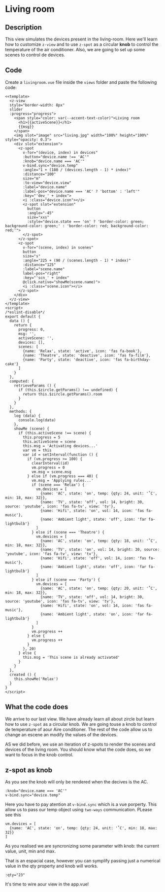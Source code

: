 # Living room

## Description
This view simulates the devices present in the living-room. Here we'll learn how to customize `z-view` and to use `z-spot` as a circular **knob** to control the temperature of the air conditioner. Also, we are going to set up some scenes to control de devices.

## Code
Create a `livingroom.vue` file inside the `views` folder and paste the following code:
```vue
<<template>
  <z-view
  style="border-width: 8px"
  slider
  :progress="progress">
    <span style="color: var(--accent-text-color)">Living room
      <h1>{{activeScene}}</h1>
      {{msg}}
    </span>
    <img slot="image" src="living.jpg" width="100%" height="100%" style="opacity: 0.3">
    <div slot="extension">
      <z-spot
        v-for="(device, index) in devices"
        :button="device.name !== 'AC'"
        :knob="device.name === 'AC'"
        v-bind.sync="device.temp"
        :angle="1 + (180 / (devices.length - 1) * index)"
        :distance="100"
        size="m"
        :to-view="device.view"
        :label="device.name"
        :label-pos="device.name === 'AC' ? 'bottom' : 'left'"
        :key="'dev_' + index">
        <i :class="device.icon"></i>
        <z-spot slot="extension"
          button
          :angle="-45"
          size="xxs"
          :style="device.state === 'on' ? 'border-color: green; background-color: green;' : 'border-color: red; background-color: red;'">
        </z-spot>
      </z-spot>
      <z-spot
        v-for="(scene, index) in scenes"
        button
        size="s"
        :angle="225 + (90 / (scenes.length - 1) * index)"
        :distance="125"
        :label="scene.name"
        label-pos="right"
        :key="'scn_' + index"
        @click.native="showMe(scene.name)">
        <i :class="scene.icon"></i>
      </z-spot>
    </div>
  </z-view>
</template>
<script>
/*eslint-disable*/
export default {
  data () {
    return {
      progress: 0,
      msg: '',
      activeScene: '',
      devices: [],
      scenes: [
        {name: 'Relax', state: 'active', icon: 'fas fa-book'},
        {name: 'Theatre', state: 'deactive', icon: 'fas fa-film'},
        {name: 'Party', state: 'deactive', icon: 'fas fa-birthday-cake'}
      ]
    }
  },
  computed: {
    retrieveParams () {
      if (this.$zircle.getParams() !== undefined) {
        return this.$zircle.getParams().room
      }
    }
  },
  methods: {
    log (data) {
      console.log(data)
    },
    showMe (scene) {
      if (this.activeScene !== scene) {
        this.progress = 5
        this.activeScene = scene
        this.msg = 'Activating devices...'
        var vm = this
        var id = setInterval(function () {
          if (vm.progress >= 100) {
            clearInterval(id)
            vm.progress = 0
            vm.msg = scene.msg
          } else if (vm.progress === 40) { 
            vm.msg = 'Applying rules...'
            if (scene === 'Relax') {
              vm.devices = [
                {name: 'AC', state: 'on', temp: {qty: 24, unit: '˚C', min: 18, max: 32}},
                {name: 'TV', state: 'off', vol: 14, bright: 30, source: 'youtube', icon: 'fas fa-tv', view: 'tv'},
                {name: 'Hifi', state: 'on', vol: 14, icon: 'fas fa-music'},
                {name: 'Ambient light', state: 'off', icon: 'far fa-lightbulb'}
              ]
            } else if (scene === 'Theatre') {
              vm.devices = [
                {name: 'AC', state: 'on', temp: {qty: 18, unit: '˚C', min: 18, max: 32}},
                {name: 'TV', state: 'on', vol: 14, bright: 30, source: 'youtube', icon: 'fas fa-tv', view: 'tv'},
                {name: 'Hifi', state: 'off', vol: 14, icon: 'fas fa-music'},
                {name: 'Ambient light', state: 'off', icon: 'far fa-lightbulb'}
              ]
            } else if (scene === 'Party') {
              vm.devices = [
                {name: 'AC', state: 'on', temp: {qty: 20, unit: '˚C', min: 18, max: 32}},
                {name: 'TV', state: 'off', vol: 14, bright: 30, source: 'youtube', icon: 'fas fa-tv', view: 'tv'},
                {name: 'Hifi', state: 'on', vol: 14, icon: 'fas fa-music'},
                {name: 'Ambient light', state: 'on', icon: 'far fa-lightbulb'}
              ]
            }
            vm.progress ++
          } else {
            vm.progress ++
          }
        }, 20)
      } else {
        this.msg = 'This scene is already activated'
      }
    }
  },
  created () {
    this.showMe('Relax')
  }
}
</script>
```
## What the code does
We arrive to our last view. We have already learn all about zircle but learn how to use `z-spot` as a circular knob. We are going touse a knob to control de temperature of aour Aire conditioner. The rest of the code allow us to change an escene an modify the values of the devices.

AS we did before, we use an iteration of z-spots to render the scenes and devices of the living room. You should know what the code does, so we want to focus in the knob control.

## z-spot as knob
As you see the knob will only be rendered when the decives is the AC.
```
:knob="device.name === 'AC'"
v-bind.sync="device.temp"
```

Here you have to pay atention at `v-bind.sync` which is a vue porperty. This allow us to pass our temp object using `two-ways` communication. PLease see this

```{2}
vm.devices = [
  {name: 'AC', state: 'on', temp: {qty: 24, unit: '˚C', min: 18, max: 32}}
]      
```

As you realised we are syncronizing some parameter with knob: the current value, unit, min and max.

That is an espacial case, however you can symplify passing just a numerical value in the qty property and knob will works.

```
:qty="23"
```

It's time to wire aour view in the app.vue!
